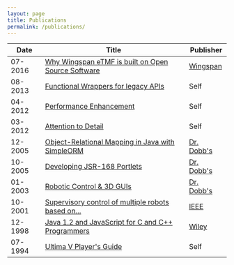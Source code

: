 ```yaml
---
layout: page
title: Publications
permalink: /publications/
---
```


| Date    | Title                                                                 | Publisher                 |
|---------|-----------------------------------------------------------------------| --------------------------|
| 07-2016 | [Why Wingspan eTMF is built on Open Source Software][why-open-source] | [Wingspan][pub-wingspan]  |
| 08-2013 | [Functional Wrappers for legacy APIs][functional-wrappers]            | Self                      |
| 04-2012 | [Performance Enhancement][performance-enhancement]                    | Self                      |
| 03-2012 | [Attention to Detail][attention-to-detail]                            | Self                      |
| 12-2005 | [Object-Relational Mapping in Java with SimpleORM][simpleorm]         | [Dr. Dobb's][pub-drdobbs] |
| 10-2005 | [Developing JSR-168 Portlets][jsr168]                                 | [Dr. Dobb's][pub-drdobbs] |
| 01-2003 | [Robotic Control & 3D GUIs][robotic-control]                          | [Dr. Dobb's][pub-drdobbs] |
| 10-2001 | [Supervisory control of multiple robots based on...][robots-rts]      | [IEEE][pub-ieeesmc]       |
| 12-1998 | [Java 1.2 and JavaScript for C and C++ Programmers][javabook]         | [Wiley][pub-wiley]        |
| 07-1994 | [Ultima V Player's Guide][ultima5]                                    | Self                      |

[why-open-source]: https://www.wingspan.com/why-wingspan-etmf-is-built-on-open-source-software-not-documentum-or-sharepoint/
[functional-wrappers]: /blog/2013/08/07/functional-wrappers-for-legacy-apis/
[performance-enhancement]: /blog/2012/04/16/performance-enhancement/
[attention-to-detail]: /blog/2012/03/27/attention-to-detail/
[robotic-control]: http://www.drdobbs.com/tools/robotic-control-3d-guis/184405243
[robots-rts]: https://web.stanford.edu/group/arl/cgi-bin/drupal/sites/default/files/public/publications/JonesS%202001.pdf
[simpleorm]: http://www.drdobbs.com/database/object-relational-mapping-in-java-with-s/184406344
[jsr168]: http://www.drdobbs.com/jvm/developing-jsr-168-portlets/184406282
[javabook]: https://www.amazon.com/Java-JavaScript-Programmers-Michael-Daconta/dp/0471183598
[ultima5]: /ultima5/
[pub-drdobbs]: http://www.drdobbs.com/
[pub-wiley]: https://www.wiley.com
[pub-ieeesmc]: http://www.ieeesmc.org/conferences/calendar/smc-society-conferences
[pub-wingspan]: https://www.wingspan.com